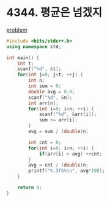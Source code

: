 # 4344. 평균은 넘겠지

[problem](https://www.acmicpc.net/problem/4344)

```cpp
#include <bits/stdc++.h>
using namespace std;

int main() {
	int t;
	scanf("%d", &t);
	for(int j=0; j<t; ++j) {
		int n;
		int sum = 0;
		double avg = 0.0;
		scanf("%d", &n);
		int arr[n];
		for(int i=0; i<n; ++i) {
			scanf("%d", &arr[i]);
			sum += arr[i];
		}
		avg = sum / (double)n;

		int cnt = 0;
		for(int i=0; i<n; ++i) {
			if(arr[i] > avg) ++cnt;
		}
		avg = cnt / (double)n;
		printf("%.3f%%\n", avg*100);
	}

	return 0;
}
```
